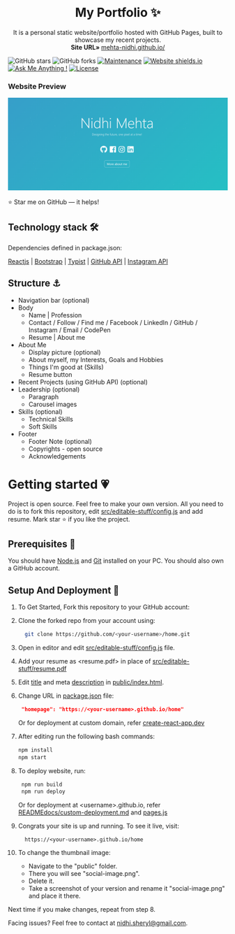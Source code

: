<!-- PROJECT LOGO -->
<br />
<p align="center">
  <h1 align="center">My Portfolio ✨</h1>

  <p align="center">
    It is a personal static website/portfolio hosted with GitHub Pages, built to showcase my recent projects. 
    <br/>
    <strong>Site URL» </strong> 
    <a href="https://mehta-nidhi.github.io/">mehta-nidhi.github.io/</a>
    <br />
  </p>
</p>

![GitHub stars](https://img.shields.io/github/stars/mehta-nidhi/mehta-nidhi.github.io) 
![GitHub forks](https://img.shields.io/github/forks/mehta-nidhi/mehta-nidhi.github.io)
[![Maintenance](https://img.shields.io/badge/maintained-yes-green.svg)](https://github.com/mehta-nidhi/mehta-nidhi.github.io/commits/main)
[![Website shields.io](https://img.shields.io/badge/website-up-yellow)](http://mehta-nidhi.github.io/)
[![Ask Me Anything !](https://img.shields.io/badge/ask%20me-linkedin-1abc9c.svg)](https://www.linkedin.com/in/nidhimehta4693/)
[![License](http://img.shields.io/:license-mit-blue.svg?style=flat-square)](http://badges.mit-license.org)


### Website Preview
<p align="center"> 
  <kbd>
    <a href="https://mehta-nidhi.github.io" target="_blank"><img src="/public/social-image.png">
  </a>
  </kbd>
</p>

:star: Star me on GitHub — it helps!

## Technology stack 🛠️

Dependencies defined in package.json:

[Reactjs](https://reactjs.org/)
| [Bootstrap](https://getbootstrap.com/)
| [Typist](https://github.com/jstejada/react-typist)
| [GitHub API](https://developer.github.com/v3/repos/)
| [Instagram API](https://www.instagram.com/developer/embedding/)

## Structure ⚓

- Navigation bar (optional)
- Body
  - Name | Profession
  - Contact / Follow / Find me / Facebook / LinkedIn / GitHub / Instagram / Email / CodePen
  - Resume | About me
- About Me
  - Display picture (optional)
  - About myself, my Interests, Goals and Hobbies
  - Things I'm good at (Skills)
  - Resume button
- Recent Projects (using GitHub API) (optional)
- Leadership (optional)
  - Paragraph
  - Carousel images
- Skills (optional)
  - Technical Skills
  - Soft Skills
- Footer
  - Footer Note (optional)
  - Copyrights - open source
  - Acknowledgements

# Getting started 💗

Project is open source. Feel free to make your own version. All you need to do is to fork this repository, edit [src/editable-stuff/config.js](./src/editable-stuff/config.js) and add resume. Mark star ⭐ if you like the project.

## Prerequisites 🍪

You should have [Node.js](https://nodejs.org/en/) and [Git](https://git-scm.com/) installed on your PC. You should also own a GitHub account.

## Setup And Deployment 🔧

1. To Get Started, Fork this repository to your GitHub account:
2. Clone the forked repo from your account using:

   ```bash
     git clone https://github.com/<your-username>/home.git
   ```

3. Open in editor and edit [src/editable-stuff/config.js](./src/editable-stuff/config.js) file.

4. Add your resume as <resume.pdf> in place of [src/editable-stuff/resume.pdf](./src/editable-stuff/)

5. Edit [title](./public/index.html#L34) and meta [description](./public/index.html#L13) in [public/index.html](./public/index.html).
6. Change URL in [package.json](./package.json) file:

   ```json
    "homepage": "https://<your-username>.github.io/home"
   ```

   Or for deployment at custom domain, refer [create-react-app.dev](https://create-react-app.dev/docs/deployment/#step-1-add-homepage-to-packagejson)

7. After editing run the following bash commands:

   ```bash
   npm install
   npm start
   ```

8. To deploy website, run:

   ```bash
    npm run build
    npm run deploy
   ```

   Or for deployment at \<username>.github.io, refer [READMEdocs/custom-deployment.md](./READMEdocs/custom-deployment.md) and [pages.js](./pages.js)

9. Congrats your site is up and running. To see it live, visit:

   ```https
     https://<your-username>.github.io/home
   ```

10. To change the thumbnail image:

    - Navigate to the "public" folder.  
    - There you will see "social-image.png".  
    - Delete it.   
    - Take a screenshot of your version and rename it "social-image.png" and place it there.  
    
   Next time if you make changes, repeat from step 8.

Facing issues? Feel free to contact at nidhi.sheryl@gmail.com.